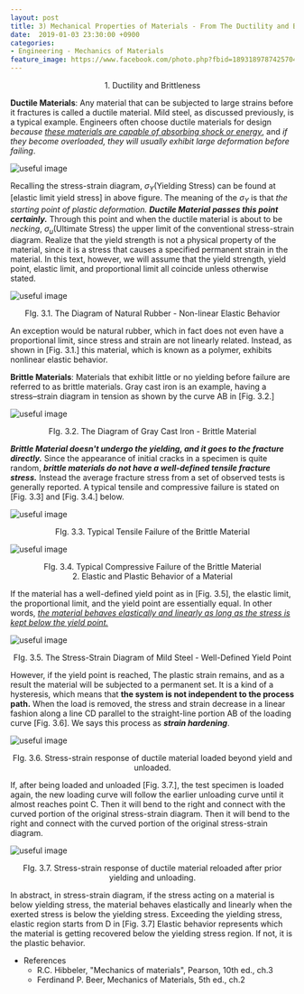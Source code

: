 ```yaml
---
layout: post
title: 3) Mechanical Properties of Materials - From The Ductility and Brittleness
date:  2019-01-03 23:30:00 +0900
categories:
- Engineering - Mechanics of Materials
feature_image: https://www.facebook.com/photo.php?fbid=1893189787425704&set=a.1893187554092594&type=3&theater
---
```




<center>1. Ductility and Brittleness</center>

**Ductile Materials**: Any material that can be subjected to large strains before it fractures is called a ductile material. Mild steel, as discussed previously, is a typical example. Engineers often choose ductile materials for design *because <u>these materials are capable of absorbing shock or energy</u>*, and *if they become overloaded, they will usually exhibit large deformation before failing*.

![useful image](https://raw.githubusercontent.com/brandonkim12/brandonkim12.github.io/master/assets/mechanics_of_materials/fig_21.JPG)

Recalling the stress-strain diagram, $\sigma _Y \text{(Yielding Stress)}$ can be found at [elastic limit yield stress] in above figure. The meaning of the $\sigma _Y$ is that *the starting point of plastic deformation.* ***Ductile Material passes this point certainly.*** Through this point and when the ductile material is about to be *necking*, $\sigma _u \text{(Ultimate Stress)}$ the upper limit of the conventional stress-strain diagram. Realize that the yield strength is not a physical property of the material, since it is a stress that causes a specified permanent strain in the material. In this text, however, we will assume that the yield strength, yield point, elastic limit, and proportional limit all coincide unless otherwise stated.

![useful image](https://raw.githubusercontent.com/brandonkim12/brandonkim12.github.io/master/assets/mechanics_of_materials/fig_23.JPG)

<center>FIg. 3.1. The Diagram of Natural Rubber - Non-linear Elastic Behavior</center>

An exception would be natural rubber, which in fact does not even have a proportional limit, since stress and strain are not linearly related. Instead, as shown in [Fig. 3.1.] this material, which is known as a polymer, exhibits nonlinear elastic behavior. 



**Brittle Materials**: Materials that exhibit little or no yielding before failure are referred to as brittle materials. Gray cast iron is an example, having a stress–strain diagram in tension as shown by the
curve AB in [Fig. 3.2.]

![useful image](https://raw.githubusercontent.com/brandonkim12/brandonkim12.github.io/master/assets/mechanics_of_materials/fig_24.JPG)

 <center>FIg. 3.2. The Diagram of Gray Cast Iron - Brittle Material</center>

***Brittle Material doesn't undergo the yielding, and it goes to the fracture directly.*** Since the appearance of initial cracks in a specimen is quite random, ***brittle materials do not have a well-defined tensile fracture stress.*** Instead the average fracture stress from a set of observed tests is generally reported. A typical tensile and compressive failure is stated on [Fig. 3.3] and [Fig. 3.4.] below.

![useful image](https://raw.githubusercontent.com/brandonkim12/brandonkim12.github.io/master/assets/mechanics_of_materials/fig_25.JPG)

<center>FIg. 3.3. Typical Tensile Failure of the Brittle Material</center>

![useful image](https://raw.githubusercontent.com/brandonkim12/brandonkim12.github.io/master/assets/mechanics_of_materials/fig_26.JPG)

<center>FIg. 3.4. Typical Compressive Failure of the Brittle Material</center>



<center>2. Elastic and Plastic Behavior of a Material</center>

If the material has a well-defined yield point as in [Fig. 3.5], the elastic limit, the proportional limit, and the yield point are essentially equal. In other words, *<u>the material behaves elastically and linearly as long as the stress is kept below the yield point.</u>*

![useful image](https://raw.githubusercontent.com/brandonkim12/brandonkim12.github.io/master/assets/mechanics_of_materials/fig_30.JPG)

<center>FIg. 3.5. The Stress-Strain Diagram of Mild Steel - Well-Defined Yield Point</center>

However, if the yield point is reached,  The plastic strain remains, and as a result the material will be subjected to a permanent set. It is a kind of a hysteresis,  which means that **the system is not independent to the process path.**  When the load is removed, the stress and strain decrease in a linear fashion along a line CD parallel to the straight-line portion AB of the loading curve [Fig. 3.6]. We says this process as ***strain hardening***.

![useful image](https://raw.githubusercontent.com/brandonkim12/brandonkim12.github.io/master/assets/mechanics_of_materials/fig_27.JPG)

<center>FIg. 3.6. Stress-strain response of ductile material loaded beyond yield and unloaded.</center>

If, after being loaded and unloaded [Fig. 3.7.], the test specimen is loaded again, the new loading curve will follow the earlier unloading curve until it almost reaches point C. Then it will bend to the right and connect with the curved portion of the original stress-strain diagram. Then it will bend to the right and connect with the curved portion of the original stress-strain diagram.

![useful image](https://raw.githubusercontent.com/brandonkim12/brandonkim12.github.io/master/assets/mechanics_of_materials/fig_28.JPG)

<center>FIg. 3.7. Stress-strain response of ductile material
reloaded after prior yielding and unloading.</center>

In abstract, in stress-strain diagram, if the stress acting on a material is below yielding stress, the material behaves elastically and linearly when the exerted stress is below the yielding stress. Exceeding the yielding stress, elastic region starts from D in [Fig. 3.7] Elastic behavior represents which the material is getting recovered below the yielding stress region. If not, it is the plastic behavior.








* References
  * R.C. Hibbeler, "Mechanics of materials",  Pearson, 10th ed., ch.3
  * Ferdinand P. Beer, Mechanics of Materials, 5th ed., ch.2
